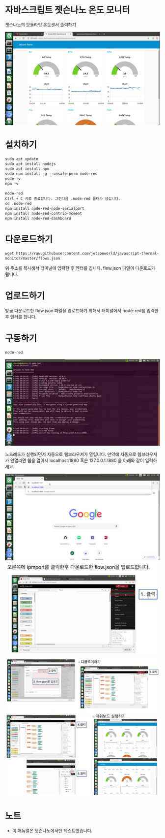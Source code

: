 # 자바스크립트 젯슨나노 온도 모니터

젯슨나노의 모듈타입 온도센서 출력하기

<img src="./javascript_temp_monitor.png" alt="Screenshot" title="Screenshot">

# 설치하기
```
sudo apt update
sudo apt install nodejs
sudo apt install npm
sudo npm install -g --unsafe-perm node-red
node -v
npm -v

node-red
Ctrl + C 키로 종료합니다. 그런다음 .node-red 폴더가 생깁니다.
cd .node-red
npm install node-red-node-serialport
npm install node-red-contrib-moment
npm install node-red-dashboard

```

# 다운로드하기
```
wget https://raw.githubusercontent.com/jetsonworld/javascript-thermal-monitor/master/flows.json
```
위 주소를 복사해서 터미널에 입력한 후 엔터를 칩니다. flow.json 파일이 다운로드가 됩니다.


# 업로드하기

방금 다운로드한 flow.json 파일을 업로드하기 위해서 터미널에서 node-red를 입력한후 엔터를 칩니다.

# 구동하기
```
node-red
```

<img src="./01_node-red_log.png" alt="Screenshot" title="Screenshot">

 노드레드가 실행되면서 자동으로 웹브라우져가 열립니다. 
만약에 자동으로 웹브라우져가 안열리면 웹을 열어서
localhost:1880 혹은 127.0.0.1:1880 을 아래와 같이 
입력하세요.

<img src="./02_localhost.png" alt="Screenshot" title="Screenshot">

<img src="./03_importing.png" alt="Screenshot" title="Screenshot">

<img src="./04_uploading_flow.json.png" alt="Screenshot" title="Screenshot">

<img src="./05_dashboard.png" alt="Screenshot" title="Screenshot">


# 노트
- 이 매뉴얼은 젯슨나노에서만 테스트했습니다.
